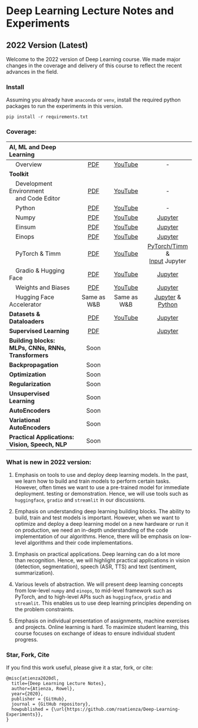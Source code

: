 # Deep Learning Lecture Notes and Experiments

## 2022 Version (Latest)
Welcome to the 2022 version of Deep Learning course. We made major changes in the coverage and delivery of this course to reflect the recent advances in the field.

### Install
Assuming you already have  `anaconda` or `venv`, install the required python packages to run the experiments in this version.

`pip install -r requirements.txt `

### Coverage:

| **AI, ML and Deep Learning** | | | |
| :--- | :---: | :---: | :---: |
| &nbsp;&nbsp;&nbsp;&nbsp;Overview | [PDF](versions/2022/overview/Overview.pdf) | [YouTube](https://youtu.be/zU37kvvkz0o) | -  |
| **Toolkit**| | | |
| &nbsp;&nbsp;&nbsp;&nbsp;Development Environment<br> &nbsp;&nbsp;&nbsp;&nbsp;and Code Editor | [PDF](versions/2022/tools/Toolkit_Env_Editor.pdf) | [YouTube](https://youtu.be/LildU3tGGEo) | -  |
| &nbsp;&nbsp;&nbsp;&nbsp;Python | [PDF](versions/2022/tools/Toolkit_Python.pdf)| [YouTube](https://youtu.be/4Q1G5GuIXw8) | -  |
| &nbsp;&nbsp;&nbsp;&nbsp;Numpy | [PDF](versions/2022/tools/Toolkit_Numpy.pdf) | [YouTube](https://youtu.be/_E9dnUY1Ets) | [Jupyter](versions/2022/tools/python/np_demo.ipynb) |
| &nbsp;&nbsp;&nbsp;&nbsp;Einsum | [PDF](versions/2022/tools/Toolkit_Einsum.pdf) | [YouTube](https://youtu.be/IUs7aWs-axM) | [Jupyter](versions/2022/tools/python/einsum_demo.ipynb) |
| &nbsp;&nbsp;&nbsp;&nbsp;Einops | [PDF](versions/2022/tools/Toolkit_Einops.pdf) | [YouTube](https://youtu.be/ll1BlfYd4mU) | [Jupyter](versions/2022/tools/python/einops_demo.ipynb) |
| &nbsp;&nbsp;&nbsp;&nbsp;PyTorch & Timm | [PDF](versions/2022/tools/Toolkit_PyTorch.pdf) | [YouTube](https://youtu.be/mK0CHqLCoXA) | [PyTorch/Timm](versions/2022/tools/python/pytorch_demo.ipynb) & <br> [Input](versions/2022/tools/python/input_demo.ipynb) Jupyter|
| &nbsp;&nbsp;&nbsp;&nbsp;Gradio & Hugging Face | [PDF](versions/2022/tools/Toolkit_Gradio.pdf) | [YouTube](https://youtu.be/b1NgUiTIUMc) | [Jupyter](versions/2022/tools/python/gradio_demo.ipynb) |
| &nbsp;&nbsp;&nbsp;&nbsp;Weights and Biases| [PDF](versions/2022/tools/Toolkit_WandB_Accelerate.pdf) | [YouTube](https://youtu.be/vbxNFIqd2iw) | [Jupyter](versions/2022/tools/python/wandb_demo.ipynb) |
| &nbsp;&nbsp;&nbsp;&nbsp;Hugging Face Accelerator|  Same as W&B | Same as W&B | [Jupyter](versions/2022/tools/python/accelerate_demo.ipynb) & <br> [Python](versions/2022/tools/python/accelerate_demo.py) |
| **Datasets & Dataloaders** | [PDF](versions/2022/datasets/Datasets.pdf) | [YouTube](https://youtu.be/7_t_yyF15jM) | [Jupyter](https://github.com/roatienza/Deep-Learning-Experiments/blob/master/versions/2022/datasets/python/dataloader_demo.ipynb) |
| **Supervised Learning** | [PDF](https://github.com/roatienza/Deep-Learning-Experiments/blob/master/versions/2022/supervised/Supervised.pdf) | | [Jupyter](https://github.com/roatienza/Deep-Learning-Experiments/blob/master/versions/2022/supervised/python/mnist_demo.ipynb) |
| **Building blocks:<br> MLPs, CNNs, RNNs, Transformers** | Soon | | |
| **Backpropagation** | Soon | | |
| **Optimization** | Soon | | |
| **Regularization** | Soon | | |
| **Unsupervised Learning** | Soon | | |
| **AutoEncoders** | Soon | | |
| **Variational AutoEncoders** | Soon | | |
| **Practical Applications:<br>Vision, Speech, NLP** | Soon | | |


### What is new in 2022 version:

1) Emphasis on tools to use and deploy deep learning models. In the past, we learn how to build and train models to perform certain tasks. However, often times we want to use a pre-trained model for immediate deployment. testing or demonstration. Hence, we will use tools such as `huggingface`, `gradio` and `streamlit` in our discussions.

2) Emphasis on understanding deep learning building blocks. The ability to build, train and test models is important. However, when we want to optimize and deploy a deep learning model on a new hardware or run it on production, we need an in-depth understanding of the code implementation of our algorithms. Hence, there will be emphasis on low-level algorithms and their code implementations.

3) Emphasis on practical applications. Deep learning can do a lot more than recognition. Hence, we will highlight practical applications in vision (detection, segmentation), speech (ASR, TTS) and text (sentiment, summarization).

4) Various levels of abstraction. We will present deep learning concepts from low-level `numpy` and `einops`, to mid-level framework such as PyTorch, and to high-level APIs such as `huggingface`, `gradio` and `streamlit`. This enables us to use deep learning principles depending on the problem constraints.

5) Emphasis on individual presentation of assignments, machine exercises and projects. Online learning is hard. To maximize student learning, this course focuses on exchange of ideas to ensure individual student progress. 


### Star, Fork, Cite
If you find this work useful, please give it a star, fork, or cite:

```
@misc{atienza2020dl,
  title={Deep Learning Lecture Notes},
  author={Atienza, Rowel},
  year={2020},
  publisher = {GitHub},
  journal = {GitHub repository},
  howpublished = {\url{https://github.com/roatienza/Deep-Learning-Experiments}},
}
```



